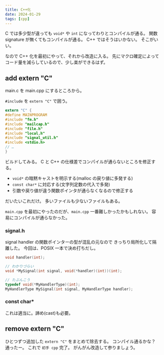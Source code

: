 ```yaml
---
title: C++化
date: 2024-01-29
tags: [cpp]
---
```


C では多少型が違っても `void*` や `int` になってわりとコンパイルが通る。
関数 signature が無くてもコンパイルが通る。
C++ ではそうはいかない。
そこがいい。

なので C++ 化を最初にやって、それから改造に入る。
先にマクロ確定によってコード量を減らしているので、少し楽ができるはず。

## add extern "C"

main.c を main.cpp にするところから。

`#include` を `extern "C"` で囲う。

```c title="例"
extern "C" {
#define MAINPROGRAM
#include "fm.h"
#include "mailcap.h"
#include "file.h"
#include "local.h"
#include "signal_util.h"
#include <stdio.h>
// …
}
```

ビルドしてみる。
C と C++ の仕様差でコンパイルが通らないところを修正する。

- `void*` の暗黙キャストを明示する(malloc の戻り値に多発する)
- `const char*` に対応する(文字列定数の代入で多発)
- 引数や戻り値が違う関数ポインタが通らなくなるので修正する

だいたいこれだけ。
多いファイルも少ないファイルもある。

`main.cpp` を最初にやったのだが、`main.cpp` 一番難しかったかもしれない。
容易にコンパイルが通らなかった。

### signal.h

signal handler の関数ポインターの型が混乱の元なので
きっちり局所化して隔離した。
今回は、POSIX 一本で決め打ちだし。

```c
void handler(int);

// わかりづらい
void *MySignal(int signal, void(*handler)(int))(int);

// たぶんこう
typedef void(*MyHandlerType)(int);
MyHandlerType MySignal(int signal, MyHandlerType handler);
```

### const char*

これは適当に。諦め(cast)も必要。

## remove extern "C"

ひとつずつ追加した `extern "C"` をまとめて除去する。
コンパイル通るかな？
通ったー。
これで `初手 cpp` 完了。
がんがん改造して参りましょう。

